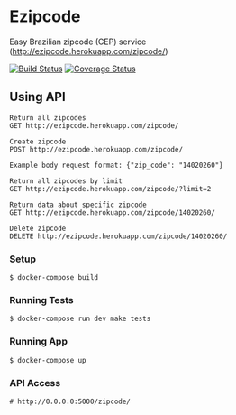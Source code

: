Ezipcode
====

Easy Brazilian zipcode (CEP) service (http://ezipcode.herokuapp.com/zipcode/)

[![Build Status](https://travis-ci.org/jairojair/ezipcode.svg?branch=dev)](https://travis-ci.org/jairojair/ezipcode)
[![Coverage Status](https://coveralls.io/repos/github/jairojair/ezipcode/badge.svg?branch=dev)](https://coveralls.io/github/jairojair/ezipcode?branch=dev)


## Using API

	Return all zipcodes 
	GET http://ezipcode.herokuapp.com/zipcode/

	Create zipcode 
	POST http://ezipcode.herokuapp.com/zipcode/

	Example body request format: {"zip_code": "14020260"}

	Return all zipcodes by limit
	GET http://ezipcode.herokuapp.com/zipcode/?limit=2

	Return data about specific zipcode
	GET http://ezipcode.herokuapp.com/zipcode/14020260/

	Delete zipcode 
	DELETE http://ezipcode.herokuapp.com/zipcode/14020260/ 


### Setup
	$ docker-compose build

### Running Tests
	$ docker-compose run dev make tests

### Running App
	$ docker-compose up

### API Access
	# http://0.0.0.0:5000/zipcode/
